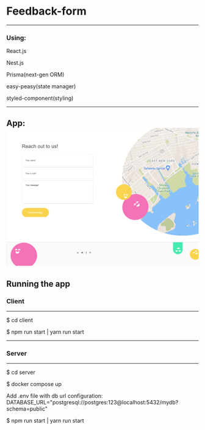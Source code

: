 # Feedback-form

---

### Using:
React.js

Nest.js

Prisma(next-gen ORM)

easy-peasy(state manager)

styled-component(styling) 

---

## App:![alt text](client/src/assets/img/feedback-app.png)



## Running the app

### Client

---
$ cd client

$ npm run start | yarn run start

---

### Server

---

$ cd server

$ docker compose up

Add .env file with db url configuration:
DATABASE_URL="postgresql://postgres:123@localhost:5432/mydb?schema=public"

$ npm run start | yarn run start



